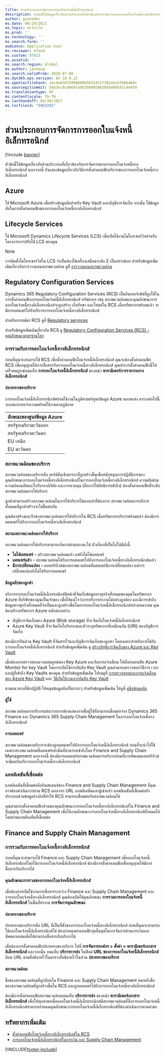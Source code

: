 ```yaml
---
title: ส่วนประกอบการจัดการการออกใบแจ้งหนี้อิเล็กทรอนิกส์
description: หัวข้อนี้ให้ข้อมูลเกี่ยวกับส่วนประกอบที่เกี่ยวข้องกับการจัดการของการออกใบแจ้งหนี้ทางอิเล็กทรอนิกส์
author: gionoder
ms.date: 04/29/2021
ms.topic: article
ms.prod: ''
ms.technology: ''
ms.search.form: ''
audience: Application User
ms.reviewer: kfend
ms.custom: 97423
ms.assetid: ''
ms.search.region: Global
ms.author: janeaug
ms.search.validFrom: 2020-07-08
ms.dyn365.ops.version: AX 10.0.12
ms.openlocfilehash: 3ac4a03d75898680b5655421f3024dc6f666464c
ms.sourcegitcommit: 54d3ec0c006bfa9d2b849590205be08551c4e0f0
ms.translationtype: HT
ms.contentlocale: th-TH
ms.lasthandoff: 04/30/2021
ms.locfileid: "5963202"
---
```

# <a name="electronic-invoicing-administration-components"></a>ส่วนประกอบการจัดการการออกใบแจ้งหนี้อิเล็กทรอนิกส์

[!include [banner](../includes/banner.md)]


หัวข้อนี้ให้ข้อมูลเกี่ยวกับส่วนประกอบที่เกี่ยวข้องกับการจัดการของการออกใบแจ้งหนี้ทางอิเล็กทรอนิกส์ นอกจากนี้ ยังแสดงข้อมูลเกี่ยวกับวิธีการตั้งค่าคอนฟิกบริการของการออกใบแจ้งหนี้ทางอิเล็กทรอนิกส์

## <a name="azure"></a>Azure

ใช้ Microsoft Azure เพื่อสร้างข้อมูลลับสำหรับ Key Vault และบัญชีการจัดเก็บ จากนั้น ใช้ข้อมูลลับในการตั้งค่าคอนฟิกของการออกใบแจ้งหนี้ทางอิเล็กทรอนิกส์

## <a name="lifecycle-services"></a>Lifecycle Services

ใช้ Microsoft Dynamics Lifecycle Services (LCS) เพื่อเปิดใช้งานไมโครเซอร์วิสสำหรับโครงการการปรับใช้ LCS ของคุณ

> [!NOTE]
> การติดตั้งไมโครเซอร์วิสใน LCS จำเป็นต้องใช้เครื่องเสมือนระดับ 2 เป็นอย่างน้อย สำหรับข้อมูลเพิ่มเติมเกี่ยวกับการวางแผนสภาพแวดล้อม ดูที่ [การวางแผนสภาพแวดล้อม](../../fin-ops-core/fin-ops/imp-lifecycle/environment-planning.md)
 

## <a name="regulatory-configuration-services"></a>Regulatory Configuration Services

Dynamics 365 Regulatory Configuration Services (RCS) เป็นอินเทอร์เฟซที่ถูกใช้ในการตั้งค่าคอนฟิกการออกใบแจ้งหนี้อิเล็กทรอนิกส์ ทรัพยากร เช่น สภาพแวดล้อมและคุณลักษณะการออกใบแจ้งหนี้ทางอิเล็กทรอนิกส์จะถูกสร้าง เก็บรักษา และโฮสต์ใน RCS เมื่อทรัพยากรพร้อมแล้ว จะมีการเผยแพร่ไปยังบริการการออกใบแจ้งหนี้ทางอิเล็กทรอนิกส์

สำหรับการสมัคร RCS ดูที่ [Regulatory services](https://marketing.configure.global.dynamics.com/)

สำหรับข้อมูลเพิ่มเติมเกี่ยวกับ RCS ดู [Regulatory Configuration Services (RCS) - คุณลักษณะมาตรฐานโลก](rcs-globalization-feature.md)

### <a name="integration-with-electronic-invoicing"></a>การรวมกับการออกใบแจ้งหนี้ทางอิเล็กทรอนิกส์ 

ก่อนที่คุณจะสามารถใช้ RCS เพื่อตั้งค่าคอนฟิกใบแจ้งหนี้อิเล็กทรอนิกส์ คุณจะต้องตั้งค่าคอนฟิก RCS เพื่ออนุญาตให้การสื่อสารกับการออกใบแจ้งหนี้ทางอิเล็กทรอนิกส์ คุณทำการตั้งค่าคอนฟิกนี้ให้เสร็จสมบูรณ์บนแท็บ **การออกใบแจ้งหนี้อิเล็กทรอนิกส์** ของหน้า **พารามิเตอร์การรายงานทางอิเล็กทรอนิกส์**

#### <a name="service-endpoint"></a>ปลายทางของบริการ

การออกใบแจ้งหนี้อิเล็กทรอนิกส์พร้อมใช้งานในภูมิศาสตร์ศูนย์ข้อมูล Azure หลายแห่ง ตารางต่อไปนี้จะแสดงรายการความพร้อมใช้งานตามภูมิภาค

| ลักษณะของศูนย์ข้อมูล Azure |
|----------------------------|
| สหรัฐอเมริกาตะวันออก                    |
| สหรัฐอเมริกาตะวันตก                    |
| EU เหนือ                   |
| EU ตะวันตก                    |

### <a name="service-environments"></a>สภาพแวดล้อมของบริการ

สภาพแวดล้อมของบริการคือ พาร์ติชันเชิงตรรกะที่ถูกสร้างขึ้นเพื่อสนับสนุนการปฏิบัติการของคุณลักษณะการออกใบแจ้งหนี้ทางอิเล็กทรอนิกส์ในการออกใบแจ้งหนี้ทางอิเล็กทรอนิกส์ ความลับด้านความปลอดภัยและใบรับรองดิจิทัล และการควบคุม (คือการให้สิทธิการเข้าถึง) ต้องตั้งค่าคอนฟิกที่ระดับสภาพแวดล้อมการให้บริการ

ลูกค้าสามารถสร้างสภาพแวดล้อมในการให้บริการได้มากเท่าที่ต้องการ สภาพแวดล้อมการบริการทั้งหมดที่ลูกค้าสร้างจะไม่ขึ้นต่อกัน

คุณต้องสร้างและรักษาสภาพแวดล้อมการให้บริการใน RCS เมื่อทรัพยากรบริการพร้อมแล้ว ต้องมีการเผยแพร่ไปยังการออกใบแจ้งหนี้ทางอิเล็กทรอนิกส์

#### <a name="service-environment-status"></a>สถานะสภาพแวดล้อมการให้บริการ

สภาพแวดล้อมการให้บริการสามารถจัดการผ่านสถานะได้ ตัวเลือกที่เป็นไปได้มีดังนี้

- **ไมได้เผยแพร่** – สร้างสภาพแวดล้อมแล้ว แต่ยังไม่ได้เผยแพร่
- **เผยแพร่แล้ว** – สภาพแวดล้อมได้รับการเผยแพร่ไปยังการออกใบแจ้งหนี้ทางอิเล็กทรอนิกส์เแล้ว
- **มีการเปลี่ยนแปลง** – แอททริบิวต์ของสภาพแวดล้อมที่เผยแพร่มีการเปลี่ยนแปลง แต่การเปลี่ยนแปลงยังไม่ได้รับการเผยแพร่

#### <a name="customer-secrets"></a>ช้อมูลลับของลูกค้า

บริการการออกใบแจ้งหนี้อิเล็กทรอนิกส์มีหน้าที่จัดเก็บข้อมูลทางธุรกิจทั้งหมดของคุณในทรัพยากร Azure ที่บริษัทของคุณเป็นเจ้าของ เพื่อให้แน่ใจว่าการบริการทำงานได้อย่างถูกต้อง และมีการเข้าถึงข้อมูลทางธุรกิจทั้งหมดที่จำเป็นและถูกสร้างขึ้นโดยการออกใบแจ้งหนี้อิเล็กทรอนิกส์อย่างเหมาะสม คุณต้องสร้างทรัพยากร Azure หลักสองอย่าง:

- บัญชีการจัดเก็บของ Azure (Blob storage) ที่จะจัดเก็บใบแจ้งหนี้อิเล็กทรอนิกส์
- Azure Key Vault ที่จะจัดเก็บใบรับรองและตัวระบุทรัพยากรที่เหมือนกัน (URI) ของบัญชีการจัดเก็บ


ต้องมีการปันส่วน Key Vault ที่จัดสรรไว้และบัญชีการจัดเก็บของลูกค้า โดยเฉพาะสำหรับการใช้กับการออกใบแจ้งหนี้อิเล็กทรอนิกส์ สำหรับข้อมูลเพิ่มเติม ดู [สร้างบัญชีการจัดเก็บของ Azure และ Key Vault](e-invoicing-create-azure-storage-account-key-vault.md)

เมื่อต้องการตรวจสอบความสมบูรณ์ของ Key Azure และรับการแจ้งเตือน ให้ตั้งค่าคอนฟิก Azure Monitor for key Vault โดยการเปิดใช้การบันทึก Key Vault คุณสามารถตรวจสอบวิธีการ เวลา และผู้ที่เข้าถึง Key Vaults ของคุณ สำหรับข้อมูลเพิ่มเติม โปรดดูที่ [การตรวจสอบและการแจ้งเตือนของ Azure Key Vault](/azure/key-vault/general/alert) และ [วิธีเปิดใช้งานการบันทึก Key Vault](/azure/key-vault/general/howto-logging?tabs=azure-cli)

ตามแนวทางที่พึงปฏิบัติ ให้หมุนข้อมูลลับเป็นระยะๆ สำหรับข้อมูลเพิ่มเติม ให้ดูที่ [คู่มือข้อมูลลับ](/azure/key-vault/secrets/)

#### <a name="users"></a>ผู้ใช้

สภาพแวดล้อมการบริการแต่ละรายการต้องแสดงรายชื่อผู้ใช้ที่สามารถเชื่อมต่อจาก Dynamics 365 Finance และ Dynamics 365 Supply Chain Management ในการออกใบแจ้งหนี้ทางอิเล็กทรอนิกส์

#### <a name="publication"></a>การเผยแพร่

สภาพแวดล้อมของบริการจะต้องถูกเผยแพร่ไปยังการออกใบแจ้งหนี้อิเล็กทรอนิกส์ ก่อนที่จะนำไปใช้ เฉพาะสภาพแวดล้อมที่เผยแพร่เท่านั้นที่สามารถเข้าถึงโดย Finance and Supply Chain Management นอกจากนี้ ต้องมีการเผยแพร่สภาพแวดล้อมการบริการก่อนที่การอัพเดตแอททริบิวต์จะมีผลกับบริการออกใบแจ้งหนี้ทางอิเล็กทรอนิกส์

### <a name="connected-applications"></a>แอพลิเคชันที่เชื่อมต่อ

แอพลิเคชันที่เชื่อมต่อคืออินสแตนซ์ของ Finance and Supply Chain Management ที่คุณอาจต้องดำเนินการผ่าน RCS นอกจาก URL แอพลิเคชันและผู้เช่าแล้ว แอพลิเคชันที่เชื่อมต่อยังประกอบด้วยข้อมูลอ้างอิงที่ทำให้ RCS สามารถเชื่อมต่อกับสภาพแวดล้อมได้

คุณสามารถตั้งค่าคอนฟิกส่วนของคุณลักษณะการออกใบแจ้งหนี้ทางอิเล็กทรอนิกส์ใน Finance and Supply Chain Management เพื่อใช้งานลักษณะการออกใบแจ้งหนี้ทางอิเล็กทรอนิกส์ทั้งหมดได้โดยผ่านแอพลิเคชันที่เชื่อมต่อ

## <a name="finance-and-supply-chain-management"></a>Finance and Supply Chain Management

### <a name="integration-with-electronic-invoicing"></a>การรวมกับการออกใบแจ้งหนี้ทางอิเล็กทรอนิกส์

ก่อนที่คุณจะสามารถใช้ Finance และ Supply Chain Management เพื่อออกใบแจ้งหนี้อิเล็กทรอนิกส์โดยใช้การออกใบแจ้งหนี้อิเล็กทรอนิกส์ ต้องมีการตั้งค่าคอนฟิกเพื่ออนุญาตให้มีการสื่อสารกับบริการได้

#### <a name="electronic-invoicing-integration-feature"></a>คุณลักษณะการรวมของการออกใบแจ้งหนี้อิเล็กทรอนิกส์

เมื่อต้องการเปิดใช้งานการสื่อสารระหว่าง Finance และ Supply Chain Management และการออกใบแจ้งหนี้ทางอิเล็กทรอนิกส์ คุณต้องเปิดใช้คุณลักษณะ **การรวมการออกใบแจ้งหนี้อิเล็กทรอนิกส์** ในพื้นที่ทำงาน **การจัดการคุณลักษณะ**

#### <a name="service-endpoint"></a>ปลายทางของบริการ

ปลายทางของบริการคือ URL ที่เป็นที่ตั้งของการออกใบแจ้งหนี้ทางอิเล็กทรอนิกส์ ก่อนที่คุณจะสามารถ ใช้ออกใบแจ้งหนี้อิเล็กทรอนิกส์ได้ ต้องกำหนดค่าคอนฟิกจุดสิ้นสุดในการจัดการด้านการเงินและซัพพลายเชนเพื่อให้สามารถสื่อสารกับบริการได้

เมื่อต้องการตั้งค่าคอนฟิกปลายทางของบริการ ไปที่ **การจัดการองค์กร \> ตั้งค่า \> พารามิเตอร์เอกสารอิเล็กทรอนิกส์** และจากนั้น บนแท็บ **บริการการส่ง** ในฟิลด์ **URL ของการออกใบแจ้งหนี้อิเล็กทรอนิกส์** ป้อน URL ตามที่อธิบายไว้ในตารางที่อธิบายไว้ในส่วน **ปลายทางของบริการ**

#### <a name="environments"></a>สภาพแวดล้อม

ชื่อของสภาพแวดล้อมที่ถูกป้อนใน Finance และ Supply Chain Management หมายถึงชื่อของสภาพแวดล้อมที่ถูกสร้างขึ้นใน RCS และถูกเผยแพร่ไปยังการออกใบแจ้งหนี้ทางอิเล็กทรอนิกส์

ต้องมีการตั้งค่าคอนฟิกสภาพแวดล้อมบนแท็บ **บริการการส่ง** ของหน้า **พารามิเตอร์เอกสารอิเล็กทรอนิกส์** เพื่อให้ทุกคำขอเพื่อออกใบแจ้งหนี้อิเล็กทรอนิกส์มีสภาพแวดล้อมที่ซึ่งการออกใบแจ้งหนี้อิเล็กทรอนิกส์สามารถกำหนดคุณลักษณะการออกใบแจ้งหนี้อิเล็กทรอนิกส์ที่ต้องดำเนินการตามคำขอ

## <a name="additional-resources"></a>ทรัพยากรเพิ่มเติม

- [ตั้งค่าคอนฟิกใบแจ้งหนี้ทางอิเล็กทรอนิกส์ใน RCS](e-invoicing-configuration-rcs.md)
- [การออกใบแจ้งหนี้อิเล็กทรอนิกส์ในการเงิน และ Supply Chain Management](e-invoicing-issuing-electronic-invoices-finance-supply-chain-management.md)


[!INCLUDE[footer-include](../../includes/footer-banner.md)]
